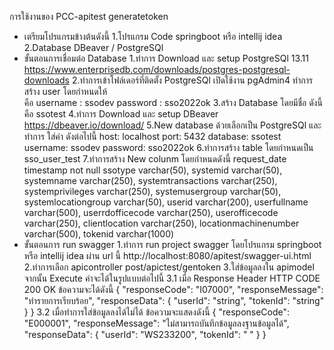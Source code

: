 การใช้งานของ PCC-apitest generatetoken
- เตรียมโปรแกรมข้างต้นดังนี้
  1.โปรแกรม Code springboot หรือ intellij idea
  2.Database DBeaver / PostgreSQl
- ขั้นตอนการเชื่อมต่อ Database
  1.ทำการ Download และ setup PostgreSQl 13.11
    https://www.enterprisedb.com/downloads/postgres-postgresql-downloads
  2.ทำการเข้าโฟล์เดอร์ที่ติดตั้ง PostgreSQl เปิดใช้งาน pgAdmin4 ทำการสร้าง user โดยกำหนดให้  
    คือ username : ssodev
       password : sso2022ok
  3.สร้าง Database โดยมีชื่อ ดังนี้
    คือ ssotest
  4.ทำการ Download และ setup DBeaver
    https://dbeaver.io/download/
  5.New database ด้วยเลือกเป็น PostgreSQl และทำการ ใส่ค่า ดังต่อไปนี้
    host: localhost
    port: 5432
    database: ssotest
    username: ssodev
    password: sso2022ok
  6.ทำการสร้าง table โดยกำหนดเป็น sso_user_test
  7.ทำการสร้าง New colunm โดยกำหนดดังนี้
    request_date          timestamp not null
    ssotype               varchar(50),
    systemid              varchar(50),
    systemname            varchar(250),
    systemtransactions    varchar(250),
    systemprivileges      varchar(250),
    systemusergroup       varchar(50),
    systemlocationgroup   varchar(50),
    userid                varchar(200),
    userfullname          varchar(500),
    userrdofficecode      varchar(250),
    userofficecode        varchar(250),
    clientlocation        varchar(250),
    locationmachinenumber varchar(500),
    tokenid               varchar(1000)
- ขั้นตอนการ run swagger
  1.ทำการ run project swagger โดยโปรแกรม springboot หรือ intellij idea ผ่าน url นี้
    http://localhost:8080/apitest/swagger-ui.html
  2.ทำการเลือก apicontroller 
    post/apictest/gentoken
  3.ใส่ข้อมูลลงใน apimodel จากนั้น Execute ค่าจะได้ในรูปแบบต่อไปนี้
    3.1 เมื่อ Response Header HTTP CODE 200 OK ข้อความจะได้ดังนี้
    {
      "responseCode": "I07000",
      "responseMessage": "ทำรายการเรียบร้อย",
      "responseData": {
      "userId": "string",
      "tokenId": "string"
      }
    }
    3.2 เมื่อทำการใส่ข้อมูลลงได้ไม่ได้ ข้อความจะแสดงดังนี้
    {
      "responseCode": "E000001",
      "responseMessage": "ไม่สามารถบันทึกข้อมูลลงฐานข้อมูลได้",
      "responseData": {
      "userId": "WS233200",
      "tokenId": " "
      }
    }


     
    
  
